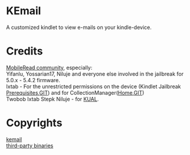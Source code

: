 KEmail
=
A customized kindlet to view e-mails on your kindle-device.

Credits
=
[MobileRead community](http://www.mobileread.com/forums/forumdisplay.php?f=150), especially:  
Yifanlu, Yossarian17, Niluje and everyone else involved in the jailbreak for 5.0.x - 5.4.2 firmware.  
Ixtab - For the unrestricted permissions on the device (Kindlet Jailbreak [Prerequisites](http://www.mobileread.com/forums/showthread.php?t=233932),[GIT](https://bitbucket.org/ixtab/kindletjailbreak)) and for CollectionManager([Home](http://www.mobileread.com/forums/showthread.php?t=186305),[GIT](https://bitbucket.org/ixtab/ktcollectionsmgr))  
Twobob Ixtab Stepk Niluje - for [KUAL](http://www.mobileread.com/forums/showthread.php?t=203326).

Copyrights
=
[kemail](https://github.com/fapsi/kemail/wiki/copyrights-of-kemail)  
[third-party binaries](https://github.com/fapsi/kemail/wiki/copyrights-of-used-third-party-binaries)  


